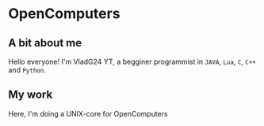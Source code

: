 # OpenComputers

## A bit about me

Hello everyone! I'm VladG24 YT, a begginer programmist in `JAVA`, `Lua`, `C`, `C++` and `Python`. 

## My work

Here, I'm doing a UNIX-core for OpenComputers
